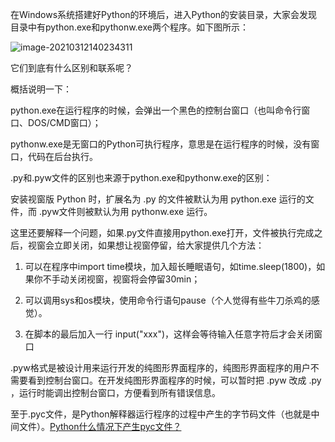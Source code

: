 在Windows系统搭建好Python的环境后，进入Python的安装目录，大家会发现目录中有python.exe和pythonw.exe两个程序。如下图所示：

![image-20210312140234311](https://img2020.cnblogs.com/blog/363476/202103/363476-20210312140842861-334825856.png)

它们到底有什么区别和联系呢？

概括说明一下：

python.exe在运行程序的时候，会弹出一个黑色的控制台窗口（也叫命令行窗口、DOS/CMD窗口）；

pythonw.exe是无窗口的Python可执行程序，意思是在运行程序的时候，没有窗口，代码在后台执行。



.py和.pyw文件的区别也来源于python.exe和pythonw.exe的区别：

安装视窗版 Python 时，扩展名为 .py 的文件被默认为用 python.exe 运行的文件，而 .pyw文件则被默认为用 pythonw.exe 运行。



这里还要解释一个问题，如果.py文件直接用python.exe打开，文件被执行完成之后，视窗会立即关闭，如果想让视窗停留，给大家提供几个方法：

1. 可以在程序中import time模块，加入超长睡眠语句，如time.sleep(1800)，如果你不手动关闭视窗，视窗将会停留30min；

2. 可以调用sys和os模块，使用命令行语句pause（个人觉得有些牛刀杀鸡的感觉）。
3. 在脚本的最后加入一行 input("xxx")，这样会等待输入任意字符后才会关闭窗口

.pyw格式是被设计用来运行开发的纯图形界面程序的，纯图形界面程序的用户不需要看到控制台窗口。在开发纯图形界面程序的时候，可以暂时把 .pyw 改成 .py ，运行时能调出控制台窗口，方便看到所有错误信息。

至于.pyc文件，是Python解释器运行程序的过程中产生的字节码文件（也就是中间文件）。[Python什么情况下产生pyc文件？](https://www.zhihu.com/question/30296617)

